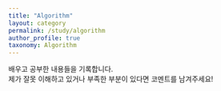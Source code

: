 ```yaml
---
title: "Algorithm"
layout: category
permalink: /study/algorithm
author_profile: true
taxonomy: Algorithm
---
```


배우고 공부한 내용들을 기록합니다.  
제가 잘못 이해하고 있거나 부족한 부분이 있다면 코멘트를 남겨주세요!
